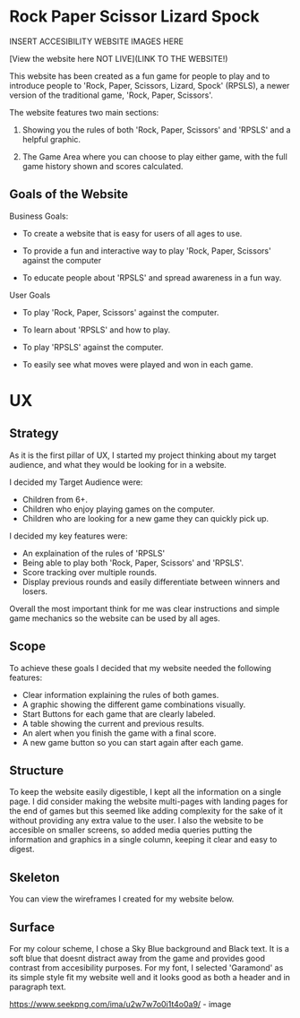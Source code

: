 # Rock Paper Scissor Lizard Spock

INSERT ACCESIBILITY WEBSITE IMAGES HERE

[View the website here NOT LIVE](LINK TO THE WEBSITE!)

This website has been created as a fun game for people to play and to introduce people to 'Rock, Paper, Scissors, Lizard, Spock' (RPSLS), a newer version of the traditional game, 'Rock, Paper, Scissors'.

The website features two main sections:

1. Showing you the rules of both 'Rock, Paper, Scissors' and 'RPSLS' and a helpful graphic.

2. The Game Area where you can choose to play either game, with the full game history shown and scores calculated. 

## Goals of the Website

Business Goals:

- To create a website that is easy for users of all ages to use.

- To provide a fun and interactive way to play 'Rock, Paper, Scissors' against the computer

- To educate people about 'RPSLS' and spread awareness in a fun way.


User Goals

- To play 'Rock, Paper, Scissors' against the computer.

- To learn about 'RPSLS' and how to play.

- To play 'RPSLS' against the computer.

- To easily see what moves were played and won in each game.


# UX

## Strategy

As it is the first pillar of UX, I started my project thinking about my target audience, and what they would be looking for in a website.   

I decided my Target Audience were:

- Children from 6+.
- Children who enjoy playing games on the computer.
- Children who are looking for a new game they can quickly pick up.

I decided my key features were:

- An explaination of the rules of 'RPSLS'
- Being able to play both 'Rock, Paper, Scissors' and 'RPSLS'.
- Score tracking over multiple rounds.
- Display previous rounds and easily differentiate between winners and losers.

Overall the most important think for me was clear instructions and simple game mechanics so the website can be used by all ages.


## Scope

To achieve these goals I decided that my website needed the following features:

- Clear information explaining the rules of both games.
- A graphic showing the different game combinations visually.
- Start Buttons for each game that are clearly labeled.
- A table showing the current and previous results.
- An alert when you finish the game with a final score.
- A new game button so you can start again after each game.

## Structure

To keep the website easily digestible, I kept all the information on a single page. I did consider making the website multi-pages with landing pages for the end of games but this seemed like adding complexity for the sake of it without providing any extra value to the user. I also the website to be accesible on smaller screens, so added media queries putting the information and graphics in a single column, keeping it clear and easy to digest.

## Skeleton

You can view the wireframes I created for my website below.

## Surface

For my colour scheme, I chose a Sky Blue background and Black text. It is a soft blue that doesnt distract away from the game and provides good contrast from accesibility purposes. For my font, I selected 'Garamond' as its simple style fit my website well and it looks good as both a header and in paragraph text.







https://www.seekpng.com/ima/u2w7w7o0i1t4o0a9/ - image